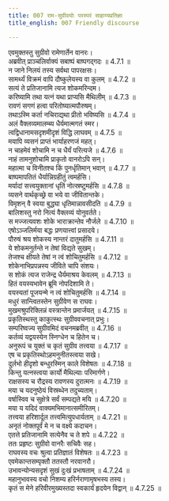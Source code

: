 ```yaml
---
title: 007 राम-सुग्रीवयोः परस्परं साहाय्यप्रतिज्ञा
title_english: 007 Friendly discourse

---
```

<div class="audioEmbed"  caption="श्रीराम-हरिसीताराममूर्ति-घनपाठिभ्यां वचनम्" src="https://archive.org/download/Ramayana-recitation-Sriram-harisItArAmamUrti-Ghanapaati-v2/Kanda_4/Kanda_4_KSK-007-Rama_Sugreevayoho_Sahayya_Prathigna_0.mp3"></div>

  
एवमुक्तस्तु सुग्रीवो रामेणार्तेन वानरः।  
अब्रवीत् प्राञ्चलिर्वाक्यं सबाष्पं बाष्पगद्गदः ॥ 4.7.1 ॥   
न जाने निलयं तस्य सर्वथा पापरक्षसः।  
सामर्थ्यं विक्रमं वापि दौष्कुलेयस्य वा कुलम् ॥ 4.7.2 ॥   
सत्यं ते प्रतिजानामि त्यज शोकमरिन्दम।  
करिष्यामि तथा यत्नं यथा प्राप्यसि मैथिलीम् ॥ 4.7.3 ॥   
रावणं सगणं हत्वा परितोष्यात्मपौरुषम्।  
तथाऽस्मि कर्ता नचिराद्यथा प्रीतो भविष्यसि ॥ 4.7.4 ॥   
अलं वैक्लव्यमालम्ब्य धैर्यमात्मगतं स्मर।  
त्वद्विधानामसदृशमीदृशं विद्धि लाघवम् ॥ 4.7.5 ॥   
मयापि व्यसनं प्राप्तं भार्याहरणजं महत्।  
न चाहमेवं शोचामि न च धैर्यं परित्यजे ॥ 4.7.6 ॥   
नाहं तामनुशोचामि प्राकृतो वानरोऽपि सन्।  
महात्मा च विनीतश्च किं पुनर्धृतिमान् भवान् ॥ 4.7.7 ॥   
बाष्पमापतितं धैर्यान्निग्रहीतुं त्वमर्हसि।  
मर्यादां सत्त्वयुक्तानां धृतिं नोत्स्रष्टुमर्हसि ॥ 4.7.8 ॥   
व्यसने वार्थकृच्छ्रे वा भये वा जीवितान्तके।  
विमृशन् वै स्वया बुद्ध्या धृतिमान्नावसीदति ॥ 4.7.9 ॥   
बालिशस्तु नरो नित्यं वैक्लव्यं योनुवर्तते।  
स मज्जत्यवशः शोके भाराक्रान्तेव नौर्जले ॥ 4.7.10 ॥   
एषोऽञ्जलिर्मया बद्धः प्रणयात्त्वां प्रसादये।  
पौरुषं श्रय शोकस्य नान्तरं दातुमर्हसि ॥ 4.7.11 ॥   
ये शोकमनुर्तन्ते न तेषां विद्यते सुखम्।  
तेजश्च क्षीयते तेषां न त्वं शोचितुमर्हसि ॥ 4.7.12 ॥   
शोकेनाभिप्रपन्नस्य जीविते चापि संशयः।  
स शोकं त्यज राजेन्द्र धैर्यमाश्रय केवलम् ॥ 4.7.13 ॥   
हितं वयस्यभावेन ब्रूमि नोपदिशामि ते।  
वयस्यतां पूजयन्मे न त्वं शोचितुमर्हसि ॥ 4.7.14 ॥   
मधुरं सान्त्वितस्तेन सुग्रीवेण स राघवः।  
मुखमश्रुपरिक्लिन्नं वस्त्रान्तेन प्रमार्जयत् ॥ 4.7.15 ॥   
प्रकृतिस्थस्तु काकुत्स्थः सुग्रीववचनात् प्रभुः।  
सम्परिष्वज्य सुग्रीवमिदं वचनमब्रवीत् ॥ 4.7.16 ॥   
कर्तव्यं यद्वयस्येन स्निग्धेन च हितेन च।  
अनुरूपं च युक्तं च कृतं सुग्रीव तत्त्वया ॥ 4.7.17 ॥   
एष च प्रकृतिस्थोऽहमनुनीतस्त्वया सखे।  
दुर्लभो हीदृशो बन्धुरस्मिन् काले विशेषतः ॥ 4.7.18 ॥   
किन्तु यत्नस्त्वया कार्यो मैथिल्याः परिमार्गणे।  
राक्षसस्य च रौद्रस्य रावणस्य दुरात्मनः ॥ 4.7.19 ॥   
मया च यदनुष्ठेयं विस्रब्धेन तदुच्यताम्।  
वर्षास्विव च सुक्षेत्रे सर्वं सम्पद्यते मयि ॥ 4.7.20 ॥   
मया य यदिदं वाक्यमभिमानात्समीरितम्।  
तत्त्वया हरिशार्दूल तत्त्वमित्युपधार्यताम् ॥ 4.7.21 ॥   
अनृतं नोक्तपूर्वं मे न च वक्ष्ये कदाचन।  
एतत्ते प्रतिजानामि सत्येनैव च ते शपे ॥ 4.7.22 ॥   
ततः प्रहृष्टः सुग्रीवो वानरैः सचिवैः सह।  
राघवस्य वचः श्रुत्वा प्रतिज्ञातं विशेषतः ॥ 4.7.23 ॥   
एवमेकान्तसम्पृक्तौ ततस्तौ नरवानरौ।  
उभावन्योन्यसदृशं सुखं दुःखं प्रभाषताम् ॥ 4.7.24 ॥   
महानुभावस्य वचो निशम्य हरिर्नराणामृषभस्य तस्य।  
कृतं स मेने हरिवीरमुख्यस्तदा स्वकार्यं हृदयेन विद्वान् ॥ 4.7.25 ॥   